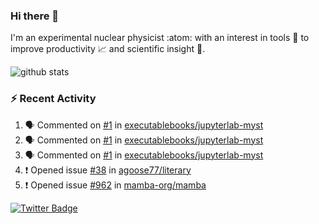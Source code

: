 ### Hi there 👋 

I'm an experimental nuclear physicist :atom: with an interest in tools :wrench: to improve productivity :chart_with_upwards_trend: and scientific insight :telescope:.

![github stats](https://github-readme-stats.vercel.app/api?username=agoose77&show_icons=true&hide_rank=true&hide_title=true&bg_color=30,e76445,904e95&text_color=efe3ec&icon_color=efe3ec)
<!--
**agoose77/agoose77** is a ✨ _special_ ✨ repository because its `README.md` (this file) appears on your GitHub profile.

Here are some ideas to get you started:

- 🔭 I’m currently working on ...
- 🌱 I’m currently learning ...
- 👯 I’m looking to collaborate on ...
- 🤔 I’m looking for help with ...
- 💬 Ask me about ...
- 📫 How to reach me: ...
- 😄 Pronouns: ...
- ⚡ Fun fact: ...
-->

### :zap: Recent Activity
<!--START_SECTION:activity-->
1. 🗣 Commented on [#1](https://github.com/executablebooks/jupyterlab-myst/issues/1) in [executablebooks/jupyterlab-myst](https://github.com/executablebooks/jupyterlab-myst)
2. 🗣 Commented on [#1](https://github.com/executablebooks/jupyterlab-myst/issues/1) in [executablebooks/jupyterlab-myst](https://github.com/executablebooks/jupyterlab-myst)
3. 🗣 Commented on [#1](https://github.com/executablebooks/jupyterlab-myst/issues/1) in [executablebooks/jupyterlab-myst](https://github.com/executablebooks/jupyterlab-myst)
4. ❗️ Opened issue [#38](https://github.com/agoose77/literary/issues/38) in [agoose77/literary](https://github.com/agoose77/literary)
5. ❗️ Opened issue [#962](https://github.com/mamba-org/mamba/issues/962) in [mamba-org/mamba](https://github.com/mamba-org/mamba)
<!--END_SECTION:activity-->


[![Twitter Badge](https://img.shields.io/twitter/follow/agoose77?style=flat-square&logo=Twitter&logoColor=white&color=cornflowerblue)](https://twitter.com/agoose77)
